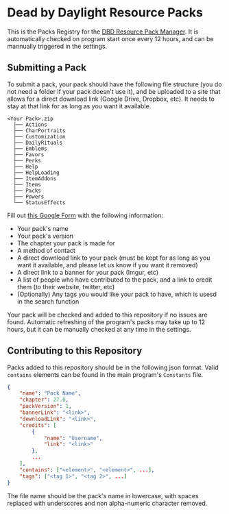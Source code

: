 # Dead by Daylight Resource Packs
This is the Packs Registry for the [DBD Resource Pack Manager](https://github.com/Charzard4261/DBD-ResourcePackManager). It is automatically checked on program start once every 12 hours, and can be mannually triggered in the settings.

## Submitting a Pack
To submit a pack, your pack should have the following file structure (you do not need a folder if your pack doesn't use it), and be uploaded to a site that allows for a direct download link (Google Drive, Dropbox, etc). It needs to stay at that link for as long as you want it available.
```
<Your Pack>.zip
  ├── Actions
  ├── CharPortraits
  ├── Customization
  ├── DailyRituals
  ├── Emblems
  ├── Favors
  ├── Perks
  ├── Help
  ├── HelpLoading
  ├── ItemAddons
  ├── Items
  ├── Packs
  ├── Powers
  └── StatusEffects
```
Fill out [this Google Form](https://docs.google.com/forms/d/e/1FAIpQLSeoz3gwXeL4Ml_ziA1u8PWeClTN1xW4ejai6iWBiVq_I4kb0w/viewform) with the following information:
- Your pack's name
- Your pack's version
- The chapter your pack is made for
- A method of contact
- A direct download link to your pack (must be kept for as long as you want it available, and please let us know if you want it removed)
- A direct link to a banner for your pack (Imgur, etc)
- A list of people who have contributed to the pack, and a link to credit them (to their website, twitter, etc)
- (Optionally) Any tags you would like your pack to have, which is usesd in the search function

Your pack will be checked and added to this repository if no issues are found. Automatic refreshing of the program's packs may take up to 12 hours, but it can be manually checked at any time in the settings.

## Contributing to this Repository
Packs added to this repository should be in the following json format. Valid `contains` elements can be found in the main program's `Constants` file. 
```json
{
	"name": "Pack Name",
	"chapter": 27.0,
	"packVersion": 1,
	"bannerLink": "<link>",
	"downloadLink": "<link>",
	"credits": [
		{
			"name": "Username",
			"link": "<link>"
		},
		...
	],
	"contains": ["<element>", "<element>", ...],
	"tags": ["<tag 1>", "<tag 2>", ...]
}
```
The file name should be the pack's name in lowercase, with spaces replaced with underscores and non alpha-numeric character removed.
